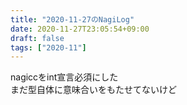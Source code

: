 ```yaml
---
title: "2020-11-27のNagiLog"
date: 2020-11-27T23:05:54+09:00
draft: false
tags: ["2020-11"]
---
```


nagiccをint宣言必須にした
<br>
まだ型自体に意味合いをもたせてないけど